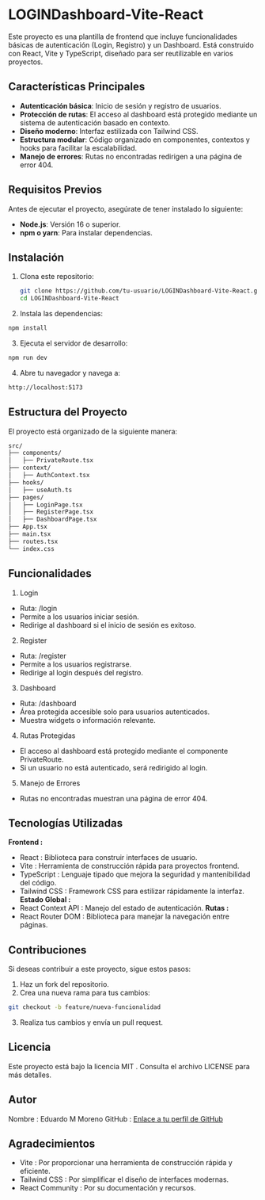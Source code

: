 # LOGINDashboard-Vite-React

Este proyecto es una plantilla de frontend que incluye funcionalidades básicas de autenticación (Login, Registro) y un Dashboard. Está construido con React, Vite y TypeScript, diseñado para ser reutilizable en varios proyectos.

## Características Principales

- **Autenticación básica**: Inicio de sesión y registro de usuarios.
- **Protección de rutas**: El acceso al dashboard está protegido mediante un sistema de autenticación basado en contexto.
- **Diseño moderno**: Interfaz estilizada con Tailwind CSS.
- **Estructura modular**: Código organizado en componentes, contextos y hooks para facilitar la escalabilidad.
- **Manejo de errores**: Rutas no encontradas redirigen a una página de error 404.

## Requisitos Previos

Antes de ejecutar el proyecto, asegúrate de tener instalado lo siguiente:

- **Node.js**: Versión 16 o superior.
- **npm o yarn**: Para instalar dependencias.

## Instalación

1. Clona este repositorio:

   ```bash
   git clone https://github.com/tu-usuario/LOGINDashboard-Vite-React.git
   cd LOGINDashboard-Vite-React
   ```

2. Instala las dependencias:

```bash
npm install
```

3. Ejecuta el servidor de desarrollo:

```bash
npm run dev
```

4. Abre tu navegador y navega a:

```bash
http://localhost:5173
```

## **Estructura del Proyecto**

El proyecto está organizado de la siguiente manera:

```bash
src/
├── components/
│   ├── PrivateRoute.tsx
├── context/
│   ├── AuthContext.tsx
├── hooks/
│   ├── useAuth.ts
├── pages/
│   ├── LoginPage.tsx
│   ├── RegisterPage.tsx
│   ├── DashboardPage.tsx
├── App.tsx
├── main.tsx
├── routes.tsx
└── index.css
```

## Funcionalidades

1. Login

- Ruta: /login
- Permite a los usuarios iniciar sesión.
- Redirige al dashboard si el inicio de sesión es exitoso.

2. Register

- Ruta: /register
- Permite a los usuarios registrarse.
- Redirige al login después del registro.

3. Dashboard

- Ruta: /dashboard
- Área protegida accesible solo para usuarios autenticados.
- Muestra widgets o información relevante.

4. Rutas Protegidas

- El acceso al dashboard está protegido mediante el componente PrivateRoute.
- Si un usuario no está autenticado, será redirigido al login.

5. Manejo de Errores

- Rutas no encontradas muestran una página de error 404.

## Tecnologías Utilizadas

**Frontend :**

- React : Biblioteca para construir interfaces de usuario.
- Vite : Herramienta de construcción rápida para proyectos frontend.
- TypeScript : Lenguaje tipado que mejora la seguridad y mantenibilidad del código.
- Tailwind CSS : Framework CSS para estilizar rápidamente la interfaz.
  **Estado Global :**
- React Context API : Manejo del estado de autenticación.
  **Rutas :**
- React Router DOM : Biblioteca para manejar la navegación entre páginas.

## Contribuciones

Si deseas contribuir a este proyecto, sigue estos pasos:

1. Haz un fork del repositorio.
2. Crea una nueva rama para tus cambios:

```bash
git checkout -b feature/nueva-funcionalidad
```

3. Realiza tus cambios y envía un pull request.

## Licencia

Este proyecto está bajo la licencia MIT . Consulta el archivo LICENSE para más detalles.

## Autor

Nombre : Eduardo M Moreno
GitHub : [Enlace a tu perfil de GitHub](https://github.com/EduMMorenolp)

## Agradecimientos

- Vite : Por proporcionar una herramienta de construcción rápida y eficiente.
- Tailwind CSS : Por simplificar el diseño de interfaces modernas.
- React Community : Por su documentación y recursos.
